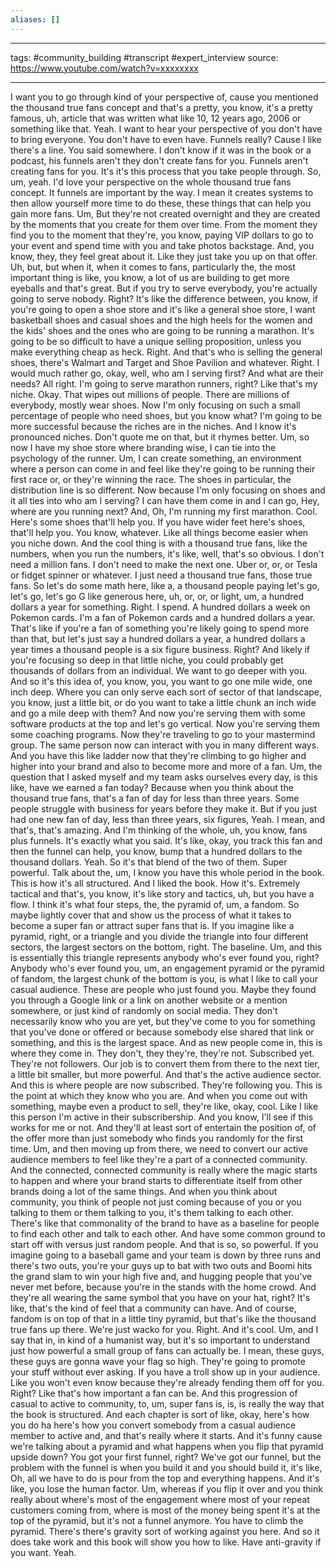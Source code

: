 ```yaml
---
aliases: []
---
```

--- 

tags: #community_building #transcript #expert_interview 
source: https://www.youtube.com/watch?v=xxxxxxxx 

---

I want you to go through
kind of your perspective of, cause you mentioned the
thousand true fans concept and that's a pretty, you
know, it's a pretty famous, uh, article that was written
what like 10, 12 years ago, 2006 or something like that. Yeah. I want to hear your
perspective of you don't have to bring everyone. You don't have to even have. Funnels really? Cause I like there's a line. You said somewhere. I don't know if it was
in the book or a podcast, his funnels aren't they
don't create fans for you. Funnels aren't
creating fans for you. It's it's this process that
you take people through. So, um, yeah. I'd love your perspective
on the whole thousand true fans concept. It funnels are
important by the way. I mean it creates systems to
then allow yourself more time to do these, these things that
can help you gain more fans. Um, But they're not created
overnight and they are created by the moments that you
create for them over time. From the moment they find
you to the moment that they're, you know, paying
VIP dollars to go to your event and spend time with you
and take photos backstage. And, you know, they,
they feel great about it. Like they just take
you up on that offer. Uh, but, but when it, when it
comes to fans, particularly the, the most important thing
is like, you know, a lot of us are building to get more
eyeballs and that's great. But if you try to serve
everybody, you're actually going to serve nobody. Right? It's like the difference
between, you know, if you're going to open a shoe store
and it's like a general shoe store, I want basketball
shoes and casual shoes and the high heels for the
women and the kids' shoes and the ones who are going
to be running a marathon. It's going to be so difficult
to have a unique selling proposition, unless you make
everything cheap as heck. Right. And that's who is selling
the general shoes, there's Walmart and Target and
Shoe Pavilion and whatever. Right. I would much rather go, okay,
well, who am I serving first? And what are their needs? All right. I'm going to serve
marathon runners, right? Like that's my niche. Okay. That wipes out
millions of people. There are millions of
everybody, mostly wear shoes. Now I'm only focusing on
such a small percentage of people who need
shoes, but you know what? I'm going to be more
successful because the riches are in the niches. And I know it's
pronounced niches. Don't quote me on that,
but it rhymes better. Um, so now I have my
shoe store where branding wise, I can tie into the
psychology of the runner. Um, I can create something,
an environment where a person can come in and feel like
they're going to be running their first race or, or
they're winning the race. The shoes in particular,
the distribution line is so different. Now because I'm only focusing
on shoes and it all ties into who am I serving? I can have them come in
and I can go, Hey, where are you running next? And, Oh, I'm running
my first marathon. Cool. Here's some shoes
that'll help you. If you have wider feet here's
shoes, that'll help you. You know, whatever. Like all things become
easier when you niche down. And the cool thing is with
a thousand true fans, like the numbers, when you run
the numbers, it's like, well, that's so obvious. I don't need a million fans. I don't need to
make the next one. Uber or, or, or Tesla or
fidget spinner or whatever. I just need a thousand
true fans, those true fans. So let's do some math
here, like a, a thousand people paying let's go,
let's go, let's go G like generous here, uh, or, or,
or light, um, a hundred dollars a year for something. Right. I spend. A hundred dollars a
week on Pokemon cards. I'm a fan of Pokemon cards
and a hundred dollars a year. That's like if you're a fan
of something you're likely going to spend more than
that, but let's just say a hundred dollars a year,
a hundred dollars a year times a thousand people
is a six figure business. Right? And likely if you're
focusing so deep in that little niche, you could
probably get thousands of dollars from an individual. We want to go deeper with you. And so it's this idea of,
you know, you, you want to go one mile wide, one inch deep. Where you can only serve
each sort of sector of that landscape, you know,
just a little bit, or do you want to take a little
chunk an inch wide and go a mile deep with them? And now you're serving them
with some software products at the top and let's go vertical. Now you're serving them
some coaching programs. Now they're traveling to go
to your mastermind group. The same person now can
interact with you in many different ways. And you have this like ladder
now that they're climbing to go higher and higher into
your brand and also to become more and more of a fan. Um, the question that I
asked myself and my team asks ourselves every
day, is this like, have we earned a fan today? Because when you think
about the thousand true fans, that's a fan of day
for less than three years. Some people struggle
with business for years before they make it. But if you just had one
new fan of day, less than three years, six figures, Yeah. I mean, and that's,
that's amazing. And I'm thinking of the
whole, uh, you know, fans plus funnels. It's exactly what you said. It's like, okay, you track
this fan and then the funnel can help, you know, bump
that a hundred dollars to the thousand dollars. Yeah. So it's that blend
of the two of them. Super powerful. Talk about the, um, I
know you have this whole period in the book. This is how it's
all structured. And I liked the book. How it's. Extremely tactical and
that's, you know, it's like story and tactics,
uh, but you have a flow. I think it's what four
steps, the, the pyramid of, um, a fandom. So maybe lightly cover
that and show us the process of what it takes
to become a super fan or attract super fans that is. If you imagine like  a
pyramid, right, or a triangle and you divide the
triangle into four different sectors, the largest sectors
on the bottom, right. The baseline. Um, and this is
essentially this triangle represents anybody who's
ever found you, right? Anybody who's ever found you,
um, an engagement pyramid or the pyramid of fandom, the
largest chunk of the bottom is you, is what I like to
call your casual audience. These are people
who just found you. Maybe they found you through
a Google link or a link on another website or a mention
somewhere, or just kind of randomly on social media. They don't necessarily know
who you are yet, but they've come to you for something
that you've done or offered or because somebody else shared
that link or something, and this is the largest space. And as new people come in,
this is where they come in. They don't, they
they're, they're not. Subscribed yet. They're not followers. Our job is to convert
them from there to the next tier, a little bit
smaller, but more powerful. And that's the active
audience sector. And this is where people
are now subscribed. They're following you. This is the point at which
they know who you are. And when you come out
with something, maybe even a product to sell,
they're like, okay, cool. Like I like this
person I'm active in their subscribership. And you know, I'll see if
this works for me or not. And they'll at least sort
of entertain the position of, of the offer more than
just somebody who finds you randomly for the first time. Um, and then moving up from
there, we need to convert our active audience members
to feel like they're a part of a connected community. And the connected, connected
community is really where the magic starts to happen
and where your brand starts to differentiate itself
from other brands doing a lot of the same things. And when you think about
community, you think of people not just coming because of
you or you talking to them or them talking to you, it's
them talking to each other. There's like that
commonality of the brand to have as a baseline for
people to find each other and talk to each other. And have some common
ground to start off with versus just random people. And that is so, so powerful. If you imagine going to a
baseball game and your team is down by three runs and
there's two outs, you're your guys up to bat with
two outs and Boomi hits the grand slam to win your
high five and, and hugging people that you've never met
before, because you're in the stands with the home crowd. And they're all wearing
the same symbol that you have on your hat, right? It's like, that's the
kind of feel that a community can have. And of course, fandom is on
top of that in a little tiny pyramid, but that's like the
thousand true fans up there. We're just wacko for you. Right. And it's cool. Um, and I say that in, in kind
of a humanist way, but it's so important to understand
just how powerful a small group of fans can actually be. I mean, these guys,
these guys are gonna wave your flag so high. They're going to promote your
stuff without ever asking. If you have a troll show
up in your audience. Like you won't even know
because they're already fending them off for you. Right? Like that's how
important a fan can be. And this progression of
casual to active to community, to, um, super fans is,
is, is really the way that the book is structured. And each chapter is sort
of like, okay, here's how you do ha here's how you
convert somebody from a casual audience member
to active and, and that's really where it starts. And it's funny cause we're
talking about a pyramid and what happens when you flip
that pyramid upside down? You got your first
funnel, right? We've got our funnel, but
the problem with the funnel is when you build it and
you should build it, it's like, Oh, all we have to
do is pour from the top and everything happens. And it's like, you
lose the human factor. Um, whereas if you flip it
over and you think really about where's most of the
engagement where most of your repeat customers coming
from, where is most of the money being spent it's at
the top of the pyramid, but it's not a funnel anymore. You have to climb the pyramid. There's there's gravity sort
of working against you here. And so it does take
work and this book will show you how to like. Have anti-gravity if you want. Yeah. 